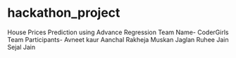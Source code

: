 # hackathon_project
House Prices Prediction using Advance Regression
Team Name- CoderGirls
Team Participants-
Avneet kaur
Aanchal Rakheja
Muskan Jaglan
Ruhee Jain
Sejal Jain
